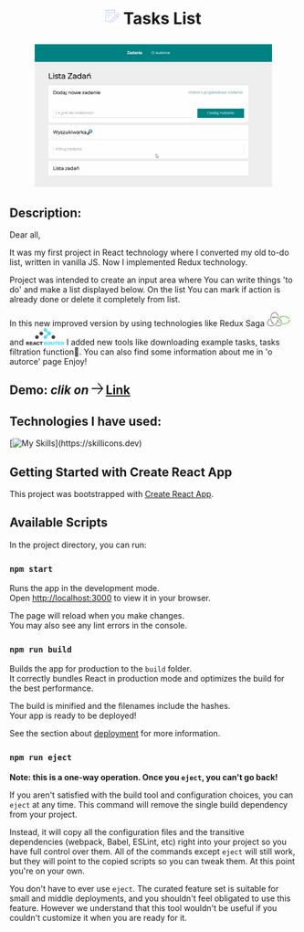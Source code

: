 # <p align="center"><img src="public/mini.png" height="25"/> **Tasks List**</p>

<p align="center">
<img src="images/taskList.gif" height="250"/>
</p>


## Description: 
Dear all,

It was my first project in React technology where I converted my old to-do list, written in vanilla JS. 
Now I implemented Redux technology.

Project was intended to create an input area where You can write things 'to do' and make a list displayed below. On the list You can mark if action is already done or delete it completely from list.

In this new improved version by using technologies like Redux Saga <img src="images/Redux-Saga-Logo.png" height="25"/>
 and <img src="images/Router.png" height="30"/> I added new tools like downloading example tasks, tasks filtration function🔎. You can also find some information about me in 'o autorce' page
Enjoy!


## Demo: *clik on <img src="images/arrow.png" height="20px" width="20px"/>* [Link](https://gosia-magdzik.github.io/todo-list-react/)

## Technologies I have used:

[![My Skills](https://skillicons.dev/icons?i=js,html,css,react,redux,styledcomponents,git,)](https://skillicons.dev)



## Getting Started with Create React App

This project was bootstrapped with [Create React App](https://github.com/facebook/create-react-app).

## Available Scripts

In the project directory, you can run:

### `npm start`

Runs the app in the development mode.\
Open [http://localhost:3000](http://localhost:3000) to view it in your browser.

The page will reload when you make changes.\
You may also see any lint errors in the console.


### `npm run build`

Builds the app for production to the `build` folder.\
It correctly bundles React in production mode and optimizes the build for the best performance.

The build is minified and the filenames include the hashes.\
Your app is ready to be deployed!

See the section about [deployment](https://facebook.github.io/create-react-app/docs/deployment) for more information.

### `npm run eject`

**Note: this is a one-way operation. Once you `eject`, you can't go back!**

If you aren't satisfied with the build tool and configuration choices, you can `eject` at any time. This command will remove the single build dependency from your project.

Instead, it will copy all the configuration files and the transitive dependencies (webpack, Babel, ESLint, etc) right into your project so you have full control over them. All of the commands except `eject` will still work, but they will point to the copied scripts so you can tweak them. At this point you're on your own.

You don't have to ever use `eject`. The curated feature set is suitable for small and middle deployments, and you shouldn't feel obligated to use this feature. However we understand that this tool wouldn't be useful if you couldn't customize it when you are ready for it.

